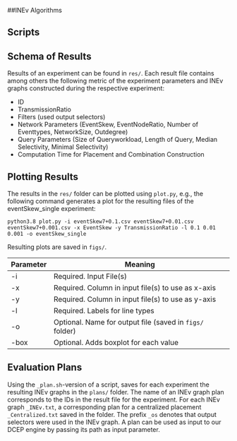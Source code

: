 ##INEv Algorithms



## Scripts

## Schema of Results
Results of an experiment can be found in `res/`. Each result file contains among others the following metric of the experiment parameters and INEv graphs constructed during the respective experiment:
- ID
- TransmissionRatio
- Filters (used output selectors)
- Network Parameters (EventSkew, EventNodeRatio, Number of Eventtypes, NetworkSize, Outdegree)
- Query Parameters (Size of Queryworkload, Length of Query, Median Selectivity, Minimal Selectivity)
- Computation Time for Placement and Combination Construction

## Plotting Results

The results in the `res/` folder can be plotted using `plot.py`, e.g., the following command generates a plot for the resulting files of the eventSkew_single experiment:

`python3.8 plot.py -i eventSkew7+0.1.csv eventSkew7+0.01.csv eventSkew7+0.001.csv -x EventSkew -y TransmissionRatio -l 0.1 0.01 0.001 -o eventSkew_single`

Resulting plots are saved in `figs/`.

Parameter | Meaning
------------ | -------------
-i| Required. Input File(s)
-x| Required. Column in input file(s) to use as x-axis
-y |  Required. Column in input file(s) to use as y-axis
-l |  Required. Labels for line types
-o |  Optional. Name for output file (saved in `figs/` folder) 
-box |  Optional. Adds boxplot for each value

## Evaluation Plans

Using the `_plan.sh`-version of a script, saves for each experiment the resulting INEv graphs in the `plans/` folder. 
The name of an INEv graph plan corresponds to the IDs in the result file for the experiment.
For each INEv graph `_INEv.txt`, a corresponding plan for a centralized placement `_Centralized.txt` saved in the folder.
The prefix `_os` denotes that output selectors were used in the INEv graph.
A plan can be used as input to our DCEP engine by passing its path as input parameter.
